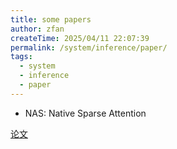 ```yaml
---
title: some papers
author: zfan
createTime: 2025/04/11 22:07:39
permalink: /system/inference/paper/
tags:
  - system
  - inference
  - paper
---
```


- NAS: Native Sparse Attention

[论文](https://arxiv.org/abs/2502.11089)
